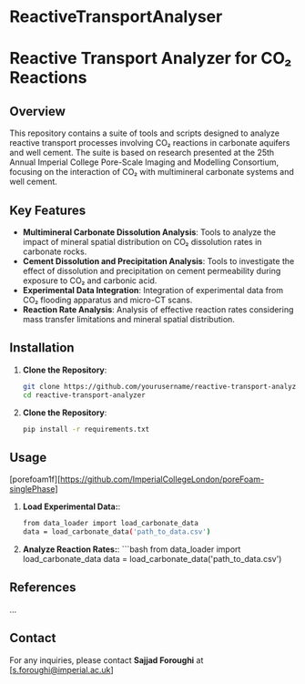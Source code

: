 # ReactiveTransportAnalyser
# Reactive Transport Analyzer for CO₂ Reactions

## Overview

This repository contains a suite of tools and scripts designed to analyze reactive transport processes involving CO₂ reactions in carbonate aquifers and well cement. The suite is based on research presented at the 25th Annual Imperial College Pore-Scale Imaging and Modelling Consortium, focusing on the interaction of CO₂ with multimineral carbonate systems and well cement.

## Key Features

- **Multimineral Carbonate Dissolution Analysis**: Tools to analyze the impact of mineral spatial distribution on CO₂ dissolution rates in carbonate rocks.
- **Cement Dissolution and Precipitation Analysis**: Tools to investigate the effect of dissolution and precipitation on cement permeability during exposure to CO₂ and carbonic acid.
- **Experimental Data Integration**: Integration of experimental data from CO₂ flooding apparatus and micro-CT scans.
- **Reaction Rate Analysis**: Analysis of effective reaction rates considering mass transfer limitations and mineral spatial distribution.

## Installation

1. **Clone the Repository**:
   ```bash
   git clone https://github.com/yourusername/reactive-transport-analyzer.git
   cd reactive-transport-analyzer

2. **Clone the Repository**:
   ```bash
   pip install -r requirements.txt
## Usage
[porefoam1f][https://github.com/ImperialCollegeLondon/poreFoam-singlePhase]
1. **Load Experimental Data:**:
      ```bash
      from data_loader import load_carbonate_data
      data = load_carbonate_data('path_to_data.csv')
2. **Analyze Reaction Rates:**:
         ```bash
      from data_loader import load_carbonate_data
      data = load_carbonate_data('path_to_data.csv')
## References
...

## Contact
For any inquiries, please contact **Sajjad Foroughi** at [s.foroughi@imperial.ac.uk]
